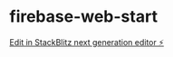 # firebase-web-start

[Edit in StackBlitz next generation editor ⚡️](https://stackblitz.com/~/github.com/lauritaggz18/firebase-web-start)